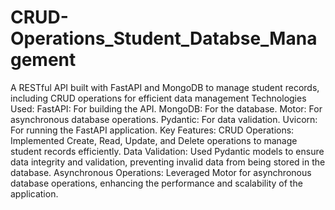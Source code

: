 # CRUD-Operations_Student_Databse_Management
A RESTful API built with FastAPI and MongoDB to manage student records, including CRUD operations for efficient data management
Technologies Used:
FastAPI: For building the API.
MongoDB: For the database.
Motor: For asynchronous database operations.
Pydantic: For data validation.
Uvicorn: For running the FastAPI application.
Key Features:
CRUD Operations: Implemented Create, Read, Update, and Delete operations to manage student records efficiently.
Data Validation: Used Pydantic models to ensure data integrity and validation, preventing invalid data from being stored in the database.
Asynchronous Operations: Leveraged Motor for asynchronous database operations, enhancing the performance and scalability of the application.
